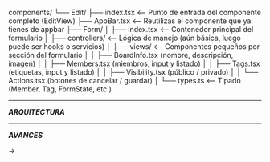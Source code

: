 components/
└── Edit/
    ├── index.tsx               <-- Punto de entrada del componente completo (EditView)
    ├── AppBar.tsx              <-- Reutilizas el componente que ya tienes de appbar
    ├── Form/
    │   ├── index.tsx           <-- Contenedor principal del formulario
    │   ├── controllers/        <-- Lógica de manejo (aún básica, luego puede ser hooks o servicios)
    │   ├── views/              <-- Componentes pequeños por sección del formulario
    │   │   ├── BoardInfo.tsx       (nombre, descripción, imagen)
    │   │   ├── Members.tsx         (miembros, input y listado)
    │   │   ├── Tags.tsx            (etiquetas, input y listado)
    │   │   ├── Visibility.tsx      (público / privado)
    │   │   └── Actions.tsx         (botones de cancelar / guardar)
    │   └── types.ts             <-- Tipado (Member, Tag, FormState, etc.)
_______________________________________________________            _______________________________________________________
_______________________________________________________ARQUITECTURA_______________________________________________________


_______________________________________________________       _______________________________________________________
_______________________________________________________AVANCES_______________________________________________________

-> 